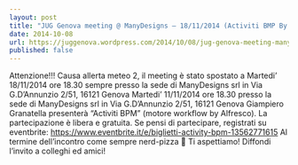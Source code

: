 ```yaml
---
layout: post
title: "JUG Genova meeting @ ManyDesigns – 18/11/2014 (Activiti BMP By Giampiero Granatella)"
date: 2014-10-08
url: https://juggenova.wordpress.com/2014/10/08/jug-genova-meeting-manydesigns-11112014-activiti-bmp-by-giampiero-granatella/
published: false 
---
```


Attenzione!!! Causa allerta meteo 2, il meeting è stato spostato a Martedi’ 18/11/2014 ore 18.30 sempre presso la sede di ManyDesigns srl in Via G.D’Annunzio 2/51, 16121 Genova Martedi’ 11/11/2014 ore 18.30 presso la sede di ManyDesigns srl in Via G.D’Annunzio 2/51, 16121 Genova Giampiero Granatella presenterà “Activiti BPM” (motore workflow by Alfresco). La partecipazione è libera e gratuita. Se pensi di partecipare, registrati su eventbrite: https://www.eventbrite.it/e/biglietti-activity-bpm-13562771615 Al termine dell’incontro come sempre nerd-pizza 🙂 Ti aspettiamo! Diffondi l’invito a colleghi ed amici! 
